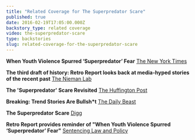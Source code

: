 ```yaml
---
title: "Related Coverage for The Superpredator Scare"
published: true
date: 2016-02-19T17:05:00.000Z
backstory_type: related coverage
video: the-superpredator-scare
type: backstories
slug: related-coverage-for-the-superpredator-scare
---
```


**When Youth Violence Spurred ‘Superpredator’ Fear**
[The New York Times](http://www.nytimes.com/2014/04/07/us/politics/killing-on-bus-recalls-superpredator-threat-of-90s.html?ref=us)

**The third draft of history: Retro Report looks back at media-hyped stories of the recent past**
[The Nieman Lab](http://www.niemanlab.org/2014/05/the-third-draft-of-history-retro-report-looks-back-at-media-hyped-stories-of-the-recent-past/)

**The 'Superpredator' Scare Revisited**
[The Huffington Post](http://www.huffingtonpost.com/steve-drizin/the-superpredator-scare_b_5113793.html?utm_hp_ref=crime&ir=Crime)

**Breaking: Trend Stories Are Bullsh*t**
[The Daily Beast](http://www.thedailybeast.com/articles/2014/04/08/exclusive-trend-stories-are-bullsh-t.html)

**The Superpredator Scare**
[Digg](http://digg.com/video/the-superpredator-scare)

**Retro Report provides reminder of "When Youth Violence Spurred ‘Superpredator’ Fear"**
[Sentencing Law and Policy](http://sentencing.typepad.com/sentencing_law_and_policy/2014/04/retro-report-provides-reminder-of-when-youth-violence-spurred-superpredator-fear.html)

